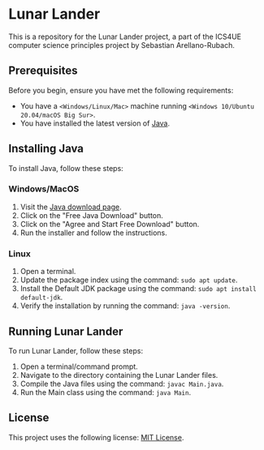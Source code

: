 # Lunar Lander

This is a repository for the Lunar Lander project, a part of the ICS4UE computer science principles project by Sebastian Arellano-Rubach.

## Prerequisites

Before you begin, ensure you have met the following requirements:

* You have a `<Windows/Linux/Mac>` machine running `<Windows 10/Ubuntu 20.04/macOS Big Sur>`.
* You have installed the latest version of [Java](https://www.java.com/en/download/).

## Installing Java

To install Java, follow these steps:

### Windows/MacOS

1. Visit the [Java download page](https://www.java.com/en/download/).
2. Click on the "Free Java Download" button.
3. Click on the "Agree and Start Free Download" button.
4. Run the installer and follow the instructions.

### Linux

1. Open a terminal.
2. Update the package index using the command: `sudo apt update`.
3. Install the Default JDK package using the command: `sudo apt install default-jdk`.
4. Verify the installation by running the command: `java -version`.


## Running Lunar Lander

To run Lunar Lander, follow these steps:

1. Open a terminal/command prompt.
2. Navigate to the directory containing the Lunar Lander files.
3. Compile the Java files using the command: `javac Main.java`.
4. Run the Main class using the command: `java Main`.

## License

This project uses the following license: [MIT License](LICENSE).